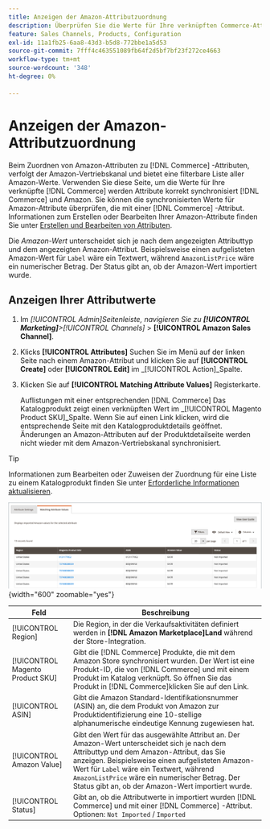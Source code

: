 ```yaml
---
title: Anzeigen der Amazon-Attributzuordnung
description: Überprüfen Sie die Werte für Ihre verknüpften Commerce-Attribute, um die Commerce- und Amazon-Synchronisation korrekt durchzuführen.
feature: Sales Channels, Products, Configuration
exl-id: 11a1fb25-6aa8-43d3-b5d8-772bbe1a5d53
source-git-commit: 7fff4c463551089fb64f2d5bf7bf23f272ce4663
workflow-type: tm+mt
source-wordcount: '348'
ht-degree: 0%

---
```


# Anzeigen der Amazon-Attributzuordnung

Beim Zuordnen von Amazon-Attributen zu [!DNL Commerce] -Attributen, verfolgt der Amazon-Vertriebskanal und bietet eine filterbare Liste aller Amazon-Werte. Verwenden Sie diese Seite, um die Werte für Ihre verknüpfte [!DNL Commerce] werden Attribute korrekt synchronisiert [!DNL Commerce] und Amazon. Sie können die synchronisierten Werte für Amazon-Attribute überprüfen, die mit einer [!DNL Commerce] -Attribut. Informationen zum Erstellen oder Bearbeiten Ihrer Amazon-Attribute finden Sie unter [Erstellen und Bearbeiten von Attributen](./creating-attributes.md).

Die _Amazon-Wert_ unterscheidet sich je nach dem angezeigten Attributtyp und dem angezeigten Amazon-Attribut. Beispielsweise einen aufgelisteten Amazon-Wert für `Label` wäre ein Textwert, während `AmazonListPrice` wäre ein numerischer Betrag. Der Status gibt an, ob der Amazon-Wert importiert wurde.

## Anzeigen Ihrer Attributwerte

1. Im _[!UICONTROL Admin]_Seitenleiste, navigieren Sie zu **[!UICONTROL Marketing]**>_[!UICONTROL Channels]_ > **[!UICONTROL Amazon Sales Channel]**.

1. Klicks **[!UICONTROL Attributes]** Suchen Sie im Menü auf der linken Seite nach einem Amazon-Attribut und klicken Sie auf **[!UICONTROL Create]** oder **[!UICONTROL Edit]** im _[!UICONTROL Action]_Spalte.

1. Klicken Sie auf **[!UICONTROL Matching Attribute Values]** Registerkarte.

   Auflistungen mit einer entsprechenden [!DNL Commerce] Das Katalogprodukt zeigt einen verknüpften Wert im _[!UICONTROL Magento Product SKU]_Spalte. Wenn Sie auf einen Link klicken, wird die entsprechende Seite mit den Katalogproduktdetails geöffnet. Änderungen an Amazon-Attributen auf der Produktdetailseite werden nicht wieder mit dem Amazon-Vertriebskanal synchronisiert.

>[!TIP]
>Informationen zum Bearbeiten oder Zuweisen der Zuordnung für eine Liste zu einem Katalogprodukt finden Sie unter [Erforderliche Informationen aktualisieren](./amazon-manually-update-incomplete-listing.md).

![Anzeigen von Attributwerten](assets/amazon-managing-attribute-values.png){width="600" zoomable="yes"}

| Feld | Beschreibung |
|----------------------------------|----------------------------------------------------------------------------------------------------------------------------------------------------------------------------------------------------------------------------------------------------------------------------------------------------------------------------------------|
| [!UICONTROL Region] | Die Region, in der die Verkaufsaktivitäten definiert werden in **[!DNL Amazon Marketplace]Land** während der Store-Integration. |
| [!UICONTROL Magento Product SKU] | Gibt die [!DNL Commerce] Produkte, die mit dem Amazon Store synchronisiert wurden. Der Wert ist eine Produkt-ID, die von [!DNL Commerce] und mit einem Produkt im Katalog verknüpft. So öffnen Sie das Produkt in [!DNL Commerce]klicken Sie auf den Link. |
| [!UICONTROL ASIN] | Gibt die Amazon Standard-Identifikationsnummer (ASIN) an, die dem Produkt von Amazon zur Produktidentifizierung eine 10-stellige alphanumerische eindeutige Kennung zugewiesen hat. |
| [!UICONTROL Amazon Value] | Gibt den Wert für das ausgewählte Attribut an. Der Amazon-Wert unterscheidet sich je nach dem Attributtyp und dem Amazon-Attribut, das Sie anzeigen. Beispielsweise einen aufgelisteten Amazon-Wert für `Label` wäre ein Textwert, während `AmazonListPrice` wäre ein numerischer Betrag. Der Status gibt an, ob der Amazon-Wert importiert wurde. |
| [!UICONTROL Status] | Gibt an, ob die Attributwerte in importiert wurden [!DNL Commerce] und mit einer [!DNL Commerce] -Attribut. Optionen: `Not Imported` / `Imported` |
